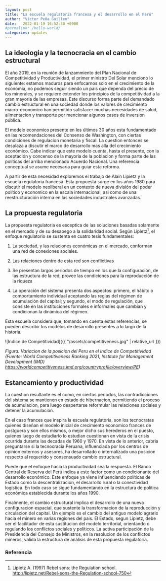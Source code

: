```yaml
---
layout: post
title: "La escuela regulatoria francesa y el desarrollo en el Perú"
author: "Victor Peña Guillen"
date:   2022-01-19 16:52:30 +0900
#permalink: /hello-world/
categories: updates
---
```


## La ideologia y la tecnocracia en el cambio estructural

El año 2019, en la reunión de lanzammiento del Plan Nacional de Competitividad y Productividad, el primer ministro Del Solar mencionó lo siguiente: estamos maduros para enfocarnos solo en el crecimiento de la economia, no podemos seguir siendo un pais que dependa del precio de los minerales, y se requiere extender los principios de la competitividad a la gran mayoria de las empresas.
Este discurso forma parte del demandado cambio estructural en una sociedad donde los valores de crecimiento macro-economico han permitido satisfacer muchas necesidades de salud, alimentacion y transporte por mencionar algunos casos de inversion pública.

El modelo economico presente en los últimos 30 años esta fundamentado en las recomendaciones del Consenso de Washington, con ciertas condiciones de regulacion monetaria y fiscal. La cuestion entonces se desplaza a discutir el marco de desarrollo mas alla del crecimiento económico. Cabe indicar que este modelo cuenta, hasta el presente, con la aceptación y concenso de la mayoria de la poblacion y forma parte de las políticas del arriba mencionado Acuerdo Nacional. Una referencia conceptual se asume necesaria para guiar esta reforma.

A partir de esta necesidad exploremos el trabajo de Alain Lipietz y la escuela regulatoria francesa. Esta propuesta surge en los años 1980 para discutir el modelo neoliberal en un contexto de nueva división del poder político y economico en la escala internacional, asi como de una reestructuración interna en las sociedades industriales avanzadas.

## La propuesta regulatoria

La propuesta regulatoria es esceptica de las soluciones basadas solamente en el mercado y de su desapego a la solidaridad social. Según Lipietz[^1], el enfoque regulatorio se sustenta en cuatro tesis fundamentales:

 1. La sociedad, y las relaciones económicas en el mercado, conforman una red de conexiones sociales.

 2. Las relaciones dentro de esta red son conflictivas

 3. Se presentan largos periodos de tiempo en los que la configuración, de las estructura de la red, provee las condiciones para la reproducción de la riqueza

 4. La operación del sistema presenta dos aspectos: primero, el hábito o comportamiento individual aceptando las reglas del régimen de acumulación del capital; y segundo, el modo de regulación, que consiste en las instituciones formales e informales que cambian y condicionan la dinámica del régimen.

Esta escuela considera que, tomando en cuenta estas referencias, se pueden describir los modelos de desarrollo presentes a lo largo de la historia.

![Indice de Competitividad]({{ "/assets/competitiveness.jpg" | relative_url }})

*Figura. Variacion de la posicion del Peru en el Indice de Competitividad (Fuente: World Competitiveness Ranking 2021, Institute for Management Development (IMD) <https://worldcompetitiveness.imd.org/countryprofile/overview/PE>)*

## Estancamiento y productividad

La cuestion resultante es el como, en ciertos periodos, las contradicciones del sistema se mantienen en estado de hibernacion, permitiendo el proceso de acumulacion, para luego despertarse reformular las relaciones sociales y detener la acumulación.

En el caso frances que inspira la escuela regulatoria, son los tecnocratas quienes diseñan el modelo inicial de crecimiento economico frances de postguera y son ellos mismos, o mejor dicho sus herederos en el puesto, quienes luego de estudiarlo lo estudian cuestionan en vista de la crisis ocurrida durante las decadas de 1960 y 1970. En vista de lo anterior, cabria preguntarse si la tecnocracia Peruana, influenciada por los centros de opinion externos y asesores, ha desarrollado o internalizado una posicion respecto al requerido y consensuado cambio estructural.

Puede que el enfoque hacia la productividad sea la respuesta. El Banco Central de Reserva del Perú indica a este factor como un condicionante del desarrollo económico. Este enfoque ya viene influenciando políticas de Estado como la descentralizacion, el desarrollo rural o la conectividad logistica. En todo caso se sigue fundamentando en la estructura de política económica establecida durante los años 1990.

Finalmente, el cambio estructural implica el desarrollo de una nueva configuracion espacial, que sustente la transformacion de la reproducción y circulacion del capital. Un ejemplo es el cambio del antiguo modelo agrario hacia el minero en varias regiones del pais. El Estado, segun Lipietz, debe ser el facilitador de esta sustitucion del modelo territorial, orientando o regulando los conflictos sociales y políticos. La activa participación de la Presidencia del Consejo de Ministros, en la resolucion de los conflictos mineros, valida la estructura de análisis de esta propuesta regulatoria.

### Referencia

[^1]: Lipietz A. (1997) Rebel sons: the Regulation school. <http://lipietz.net/Rebel-sons-the-Regulation-school-750>
